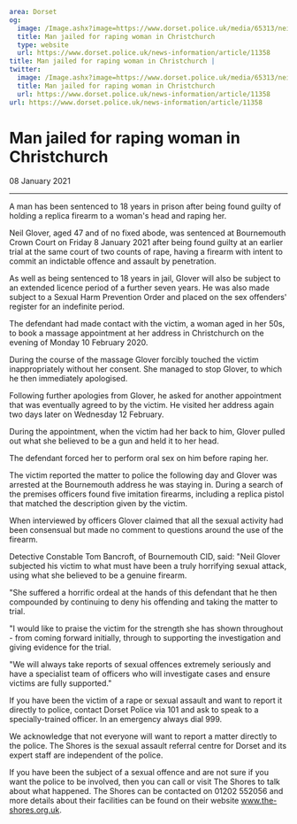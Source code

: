 ```yaml
area: Dorset
og:
  image: /Image.ashx?image=https://www.dorset.police.uk/media/65313/neil-glover-8-january-2021.jpg&amp;amp;width=150
  title: Man jailed for raping woman in Christchurch
  type: website
  url: https://www.dorset.police.uk/news-information/article/11358
title: Man jailed for raping woman in Christchurch |
twitter:
  image: /Image.ashx?image=https://www.dorset.police.uk/media/65313/neil-glover-8-january-2021.jpg&amp;amp;width=150
  title: Man jailed for raping woman in Christchurch
  url: https://www.dorset.police.uk/news-information/article/11358
url: https://www.dorset.police.uk/news-information/article/11358
```

# Man jailed for raping woman in Christchurch

08 January 2021

* * *

A man has been sentenced to 18 years in prison after being found guilty of holding a replica firearm to a woman's head and raping her.

Neil Glover, aged 47 and of no fixed abode, was sentenced at Bournemouth Crown Court on Friday 8 January 2021 after being found guilty at an earlier trial at the same court of two counts of rape, having a firearm with intent to commit an indictable offence and assault by penetration.

As well as being sentenced to 18 years in jail, Glover will also be subject to an extended licence period of a further seven years. He was also made subject to a Sexual Harm Prevention Order and placed on the sex offenders' register for an indefinite period.

The defendant had made contact with the victim, a woman aged in her 50s, to book a massage appointment at her address in Christchurch on the evening of Monday 10 February 2020.

During the course of the massage Glover forcibly touched the victim inappropriately without her consent. She managed to stop Glover, to which he then immediately apologised.

Following further apologies from Glover, he asked for another appointment that was eventually agreed to by the victim. He visited her address again two days later on Wednesday 12 February.

During the appointment, when the victim had her back to him, Glover pulled out what she believed to be a gun and held it to her head.

The defendant forced her to perform oral sex on him before raping her.

The victim reported the matter to police the following day and Glover was arrested at the Bournemouth address he was staying in. During a search of the premises officers found five imitation firearms, including a replica pistol that matched the description given by the victim.

When interviewed by officers Glover claimed that all the sexual activity had been consensual but made no comment to questions around the use of the firearm.

Detective Constable Tom Bancroft, of Bournemouth CID, said: "Neil Glover subjected his victim to what must have been a truly horrifying sexual attack, using what she believed to be a genuine firearm.

"She suffered a horrific ordeal at the hands of this defendant that he then compounded by continuing to deny his offending and taking the matter to trial.

"I would like to praise the victim for the strength she has shown throughout - from coming forward initially, through to supporting the investigation and giving evidence for the trial.

"We will always take reports of sexual offences extremely seriously and have a specialist team of officers who will investigate cases and ensure victims are fully supported."

If you have been the victim of a rape or sexual assault and want to report it directly to police, contact Dorset Police via 101 and ask to speak to a specially-trained officer. In an emergency always dial 999.

We acknowledge that not everyone will want to report a matter directly to the police. The Shores is the sexual assault referral centre for Dorset and its expert staff are independent of the police.

If you have been the subject of a sexual offence and are not sure if you want the police to be involved, then you can call or visit The Shores to talk about what happened. The Shores can be contacted on 01202 552056 and more details about their facilities can be found on their website www.the-shores.org.uk.
